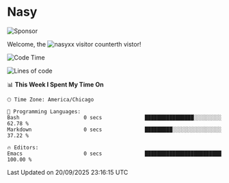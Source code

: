 # Nasy

<!--
<p align="center">
<img height="200" src="https://github-readme-stats.vercel.app/api?username=nasyxx&count_private=true&show_icons=true&theme=dracula&include_all_commits=true"/>
<img height="200" src="https://github-readme-stats.vercel.app/api/top-langs/?username=nasyxx&theme=dracula&hide=html,jupyter+notebook&count_private=true&show_icons=true"/>
</p>

  
----------------
-->

![Sponsor](https://img.shields.io/static/v1.svg?label=Sponsor&message=%E2%9D%A4&logo=GitHub&style=flat&color=pink)
 
Welcome, the ![nasyxx visitor counter](https://count.getloli.com/get/@nasyxx?theme=rule34)th vistor!
 
<!--START_SECTION:waka-->
![Code Time](http://img.shields.io/badge/Code%20Time-4%2C755%20hrs%2015%20mins-blue)

![Lines of code](https://img.shields.io/badge/From%20Hello%20World%20I%27ve%20Written-6.3%20million%20lines%20of%20code-blue)

📊 **This Week I Spent My Time On** 

```text
🕑︎ Time Zone: America/Chicago

💬 Programming Languages: 
Bash                     0 secs              ████████████████░░░░░░░░░   62.78 % 
Markdown                 0 secs              █████████░░░░░░░░░░░░░░░░   37.22 % 

🔥 Editors: 
Emacs                    0 secs              █████████████████████████   100.00 % 
```


 Last Updated on 20/09/2025 23:16:15 UTC
<!--END_SECTION:waka-->

<!-- ![visitors](https://visitor-badge.laobi.icu/badge?page_id=nasyxx.nasyxx) -->
